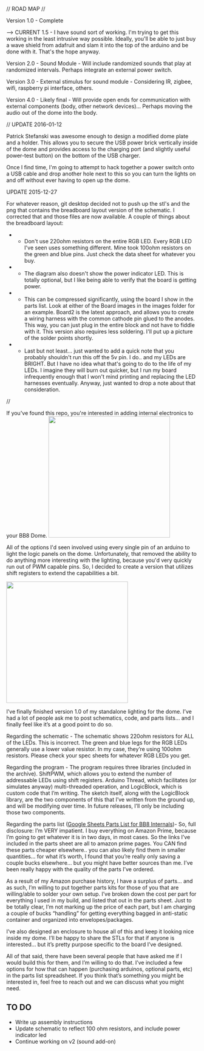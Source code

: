 // ROAD MAP //

Version 1.0 - Complete

-->  CURRENT 1.5  - I have sound sort of working.  I'm trying to get this working in the least intrusive way possible. Ideally, you'll be able to just buy a wave shield from adafruit and slam it into the top of the arduino and be done with it. That's the hope anyway.

Version 2.0 - Sound Module - Will include randomized sounds that play at randomized intervals.  Perhaps integrate an external power switch.

Version 3.0 - External stimulus for sound module - Considering IR, zigbee, wifi, raspberry pi interface, others.

Version 4.0 - Likely final - Will provide open ends for communication with external components (body, other network devices)... Perhaps moving the audio out of the dome into the body.



//
UPDATE 2016-01-12

Patrick Stefanski was awesome enough to design a modified dome plate and a holder.  This allows you to secure the USB power brick vertically inside of the dome and provides access to the charging port (and slightly useful power-test button) on the bottom of the USB charger.

Once I find time, I'm going to attempt to hack together a power switch onto a USB cable and drop another hole next to this so you can turn the lights on and off without ever having to open up the dome.


UPDATE 2015-12-27

For whatever reason, git desktop decided not to push up the stl's and the png that contains the breadboard layout version of the schematic.  I corrected that and those files are now available.  A couple of things about the breadboard layout:

* - Don't use 220ohm resistors on the entire RGB LED.  Every RGB LED I've seen uses something different.  Mine took 100ohm resistors on the green and blue pins.  Just check the data sheet for whatever you buy.
* - The diagram also doesn't show the power indicator LED.  This is totally optional, but I like being able to verify that the board is getting power.
* - This can be compressed significantly, using the board I show in the parts list. Look at either of the Board images in the images folder for an example.  Board2 is the latest approach, and allows you to create a wiring harness with the common cathode pin glued to the anodes.  This way, you can just plug in the entire block and not have to fiddle with it.  This version also requires less soldering.  I'll put up a picture of the solder points shortly.
* - Last but not least... just wanted to add a quick note that you probably shouldn't run this off the 5v pin. I do.. and my LEDs are BRIGHT.  But I have no idea what that's going to do to the life of my LEDs.  I imagine they will burn out quicker, but I run my board infrequently enough that I won't mind printing and replacing the LED harnesses eventually. Anyway, just wanted to drop a note about that consideration.

//

If you've found this repo, you're interested in adding internal electronics to your BB8 Dome.
<img src="https://scontent-iad3-1.xx.fbcdn.net/hphotos-xfp1/v/t1.0-9/10603798_10153226422607761_3631755225023624732_n.jpg?oh=16adb8e8d58f0730d4804b3a3ccf2d0d&oe=5714BCDA" width=320>


All of the options I'd seen involved using every single pin of an arduino to light the logic panels on the dome.  Unfortunately, that removed the ability to do anything more interesting with the lighting, because you'd very quickly run out of PWM capable pins. So, I decided to create a version that utilizes shift registers to extend the capabilities a bit.

<img src="https://scontent-iad3-1.xx.fbcdn.net/hphotos-xfa1/t31.0-8/920727_10153226421547761_8605656006124651485_o.jpg" width=320>

I’ve finally finished version 1.0 of my standalone lighting for the dome. I’ve had a lot of people ask me to post schematics, code, and parts lists… and I finally feel like it’s at a good point to do so. 

Regarding the schematic - The schematic shows 220ohm resistors for ALL of the LEDs. This is incorrect. The green and blue legs for the RGB LEDs generally use a lower value resistor. In my case, they’re using 100ohm resistors. Please check your spec sheets for whatever RGB LEDs you get.

Regarding the program - The program requires three libraries (included in the archive). ShiftPWM, which allows you to extend the number of addressable LEDs using shift registers. Arduino Thread, which facilitates (or simulates anyway) multi-threaded operation, and LogicBlock, which is custom code that I’m writing. The sketch itself, along with the LogicBlock library, are the two components of this that I’ve written from the ground up, and will be modifying over time. In future releases, I’ll only be including those two components.

Regarding the parts list (<a href="https://docs.google.com/spreadsheets/d/1KzJZGZxBMD4uZg5txSiHm7NLZ_BNpFicUeiCb588h9Q/edit#gid=0">Google Sheets Parts List for BB8 Internals</a>)- So, full disclosure: I’m VERY impatient. I buy everything on Amazon Prime, because I’m going to get whatever it is in two days, in most cases. So the links I’ve included in the parts sheet are all to amazon prime pages. You CAN find these parts cheaper elsewhere.. you can also likely find them in smaller quantities… for what it’s worth, I found that you’re really only saving a couple bucks elsewhere… but you might have better sources than me. I’ve been really happy with the quality of the parts I’ve ordered.

As a result of my Amazon purchase history, I have a surplus of parts… and as such, I’m willing to put together parts kits for those of you that are willing/able to solder your own setup. I’ve broken down the cost per part for everything I used in my build, and listed that out in the parts sheet. Just to be totally clear, I’m not marking up the price of each part, but I am charging a couple of bucks “handling” for getting everything bagged in anti-static container and organized into envelopes/packages.

I’ve also designed an enclosure to house all of this and keep it looking nice inside my dome. I’ll be happy to share the STLs for that if anyone is interested… but it’s pretty purpose specific to the board I’ve designed.

All of that said, there have been several people that have asked me if I would build this for them, and I’m willing to do that. I’ve included a few options for how that can happen (purchasing arduinos, optional parts, etc) in the parts list spreadsheet. If you think that’s something you might be interested in, feel free to reach out and we can discuss what you might need.

TO DO
-----
* Write up assembly instructions
* Update schematic to reflect 100 ohm resistors, and include power indicator led
* Continue working on v2 (sound add-on)

